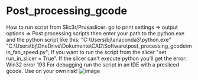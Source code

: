 # Post_processing_gcode
How to run script from Slic3r/Prusaslicer:
go to print settings => output options => Post processing scripts then enter your path to the python.exe and the python script like this: "C:\Users\bj\anaconda3\python.exe" "C:\Users\bj\OneDrive\Dokumente\CAD\Software\post_processing_gcode\min_fan_speed.py";
If you want to run the script from the slicer "set run_in_slicer = True".
If the slicer can't execute python you'll get the error: Win32 error 193
For debugging run the script in an IDE with a presliced gcode.
Use on your own risk!
![image](https://github.com/WatchingWatches/Post_processing_gcode/assets/106354710/d433713b-6e07-48ab-8253-5edffec04f27)
